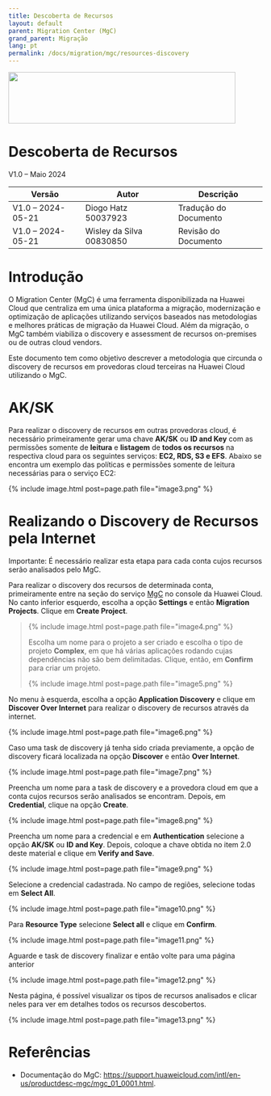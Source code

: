 ```yaml
---
title: Descoberta de Recursos
layout: default
parent: Migration Center (MgC)
grand_parent: Migração
lang: pt
permalink: /docs/migration/mgc/resources-discovery
---
```

<img width="450px" height="102px" src="https://console-static.huaweicloud.com/static/authui/20210202115135/public/custom/images/logo-en.svg">

# Descoberta de Recursos

V1.0 – Maio 2024

| **Versão**        | **Autor**                | **Descrição**         |
| ----------------- | ------------------------ | --------------------- |
| V1.0 – 2024-05-21 | Diogo Hatz 50037923      | Tradução do Documento |
| V1.0 – 2024-05-21 | Wisley da Silva 00830850 | Revisão do Documento  |

# Introdução

O Migration Center (MgC) é uma ferramenta disponibilizada na Huawei
Cloud que centraliza em uma única plataforma a migração, modernização e
optimização de aplicações utilizando serviços baseados nas metodologias
e melhores práticas de migração da Huawei Cloud. Além da migração, o MgC
também viabiliza o discovery e assessment de recursos on-premises ou de
outras cloud vendors.

Este documento tem como objetivo descrever a metodologia que circunda o
discovery de recursos em provedoras cloud terceiras na Huawei Cloud
utilizando o MgC.

# AK/SK

Para realizar o discovery de recursos em outras provedoras cloud, é
necessário primeiramente gerar uma chave **AK/SK** ou **ID and Key** com
as permissões somente de **leitura** e **listagem** de **todos os
recursos** na respectiva cloud para os seguintes serviços: **EC2, RDS,
S3 e EFS**. Abaixo se encontra um exemplo das políticas e permissões
somente de leitura necessárias para o serviço EC2:

{% include image.html post=page.path file="image3.png" %}

# Realizando o Discovery de Recursos pela Internet

<span class="underline">Importante:</span> É necessário realizar esta
etapa para cada conta cujos recursos serão analisados pelo MgC.

Para realizar o discovery dos recursos de determinada conta,
primeiramente entre na seção do serviço
[MgC](https://console-intl.huaweicloud.com/mgc/?region=la-south-2&locale=en-us#/new-mgc/overview)
no console da Huawei Cloud. No canto inferior esquerdo, escolha a opção
**Settings** e então **Migration Projects**. Clique em **Create
Project**.

> {% include image.html post=page.path file="image4.png" %}
>
> Escolha um nome para o projeto a ser criado e escolha o tipo de
> projeto **Complex**, em que há várias aplicações rodando cujas
> dependências não são bem delimitadas. Clique, então, em **Confirm**
> para criar um projeto.
>
> {% include image.html post=page.path file="image5.png" %}

No menu à esquerda, escolha a opção **Application Discovery** e clique
em **Discover Over Internet** para realizar o discovery de recursos
através da internet.

{% include image.html post=page.path file="image6.png" %}

Caso uma task de discovery já tenha sido criada previamente, a opção de
discovery ficará localizada na opção **Discover** e então **Over
Internet**.

{% include image.html post=page.path file="image7.png" %}

Preencha um nome para a task de discovery e a provedora cloud em que a
conta cujos recursos serão analisados se encontram. Depois, em
**Credential**, clique na opção **Create**.

{% include image.html post=page.path file="image8.png" %}

Preencha um nome para a credencial e em **Authentication** selecione a
opção **AK/SK** ou **ID and Key**. Depois, coloque a chave obtida no
item 2.0 deste material e clique em **Verify and Save**.

{% include image.html post=page.path file="image9.png" %}

Selecione a credencial cadastrada. No campo de regiões, selecione todas
em **Select All**.

{% include image.html post=page.path file="image10.png" %}

Para **Resource Type** selecione **Select all** e clique em **Confirm**.

{% include image.html post=page.path file="image11.png" %}

Aguarde e task de discovery finalizar e então volte para uma página
anterior

{% include image.html post=page.path file="image12.png" %}

Nesta página, é possível visualizar os tipos de recursos analisados e
clicar neles para ver em detalhes todos os recursos descobertos.

{% include image.html post=page.path file="image13.png" %}

# Referências

  - Documentação do MgC:
    <https://support.huaweicloud.com/intl/en-us/productdesc-mgc/mgc_01_0001.html>.
